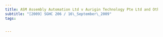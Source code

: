```yaml
---
title: ASM Assembly Automation Ltd v Aurigin Technology Pte Ltd and Others 
subtitle: "[2009] SGHC 206 / 16\_September\_2009"
tags:


---
```


